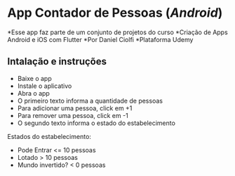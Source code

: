 # App Contador de Pessoas (*Android*)

*Esse app faz parte de um conjunto de projetos do curso
*Criação de Apps Android e iOS com Flutter 
*Por Daniel Ciolfi
*Plataforma Udemy
 
 ## Intalação e instruções
 
- Baixe o app
- Instale o aplicativo
- Abra o app
- O primeiro texto informa a quantidade de pessoas
- Para adicionar uma pessoa, click em +1
- Para remover uma pessoa, click em -1
- O segundo texto informa o estado do estabelecimento

Estados do estabelecimento:
- Pode Entrar <= 10 pessoas
- Lotado > 10 pessoas
- Mundo invertido? < 0 pessoas

